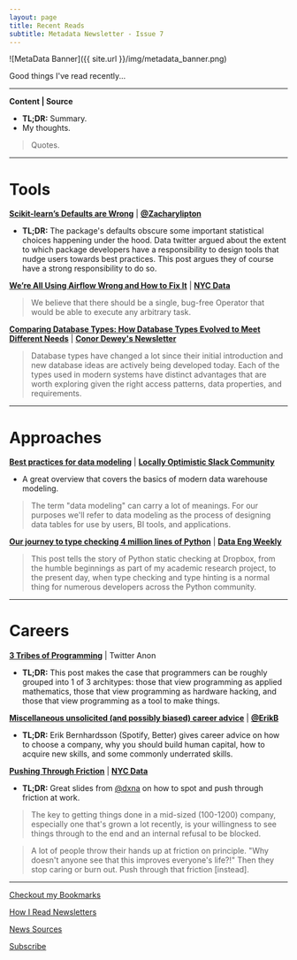 ```yaml
---
layout: page
title: Recent Reads
subtitle: Metadata Newsletter - Issue 7
---
```


![MetaData Banner]({{ site.url }}/img/metadata_banner.png)

Good things I've read recently...

---

**Content \| Source**

- **TL;DR:** Summary.
- My thoughts.

> Quotes.

---

# Tools

[**Scikit-learn’s Defaults are Wrong**](https://ryxcommar.com/2019/08/30/scikit-learns-defaults-are-wrong/) \| [**@Zacharylipton**](https://twitter.com/zacharylipton)

- **TL;DR:** The package's defaults obscure some important statistical choices happening under the hood. Data twitter argued about the extent to which package developers have a responsibility to design tools that nudge users towards best practices. This post argues they of course have a strong responsibility to do so.

[**We’re All Using Airflow Wrong and How to Fix It**](https://medium.com/bluecore-engineering/were-all-using-airflow-wrong-and-how-to-fix-it-a56f14cb0753) \| [**NYC Data**](https://tinyletter.com/nycdatajobs)

> We believe that there should be a single, bug-free Operator that would be able to execute any arbitrary task.

[**Comparing Database Types: How Database Types Evolved to Meet Different Needs**](https://www.prisma.io/blog/comparison-of-database-models-1iz9u29nwn37) \| [**Conor Dewey's Newsletter**](https://www.conordewey.com/newsletter)

> Database types have changed a lot since their initial introduction and new database ideas are actively being developed today. Each of the types used in modern systems have distinct advantages that are worth exploring given the right access patterns, data properties, and requirements.

---

# Approaches

[**Best practices for data modeling**](https://www.stitchdata.com/blog/best-practices-for-data-modeling/) \| [**Locally Optimistic Slack Community**](https://www.locallyoptimistic.com/community/)

- A great overview that covers the basics of modern data warehouse modeling.

> The term "data modeling" can carry a lot of meanings. For our purposes we'll refer to data modeling as the process of designing data tables for use by users, BI tools, and applications.

[**Our journey to type checking 4 million lines of Python**](https://blogs.dropbox.com/tech/2019/09/our-journey-to-type-checking-4-million-lines-of-python/) \| [**Data Eng Weekly**](https://dataengweekly.com/)

> This post tells the story of Python static checking at Dropbox, from the humble beginnings as part of my academic research project, to the present day, when type checking and type hinting is a normal thing for numerous developers across the Python community.

---

# Careers

[**3 Tribes of Programming**](https://josephg.com/blog/3-tribes/) \| Twitter Anon

- **TL;DR:** This post makes the case that programmers can be roughly grouped into 1 of 3 architypes: those that view programming as applied mathematics, those that view programming as hardware hacking, and those that view programming as a tool to make things.

[**Miscellaneous unsolicited (and possibly biased) career advice**](https://erikbern.com/2019/09/12/misc-unsolicited-career-advice.html) \| [**@ErikB**](https://twitter.com/fulhack)

- **TL;DR:** Erik Bernhardsson (Spotify, Better) gives career advice on how to choose a company, why you should build human capital, how to acquire new skills, and some commonly underrated skills.

[**Pushing Through Friction**](https://talks.danielna.com/srecon19-emea/) \| [**NYC Data**](https://tinyletter.com/nycdatajobs)

- **TL;DR:** Great slides from [@dxna](https://twitter.com/dxna) on how to spot and push through friction at work.

> The key to getting things done in a mid-sized (100-1200) company, especially one that's grown a lot recently, is your willingness to see things through to the end and an internal refusal to be blocked.

> A lot of people throw their hands up at friction on principle. "Why doesn't anyone see that this improves everyone's life?!" Then they stop caring or burn out. Push through that friction [instead].

---

[Checkout my Bookmarks](https://pdtenpas.github.io/2019-06-11-open-bookmarks/)

[How I Read Newsletters](https://pdtenpas.github.io/pages/newsletter/read_newsletters/)

[News Sources](https://pdtenpas.github.io/pages/bookmarks/sources/)

[Subscribe](https://metadata.substack.com/)
